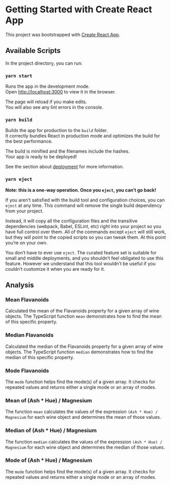# Getting Started with Create React App

This project was bootstrapped with [Create React App](https://github.com/facebook/create-react-app).

## Available Scripts

In the project directory, you can run:

### `yarn start`

Runs the app in the development mode.\
Open [http://localhost:3000](http://localhost:3000) to view it in the browser.

The page will reload if you make edits.\
You will also see any lint errors in the console.


### `yarn build`

Builds the app for production to the `build` folder.\
It correctly bundles React in production mode and optimizes the build for the best performance.

The build is minified and the filenames include the hashes.\
Your app is ready to be deployed!

See the section about [deployment](https://facebook.github.io/create-react-app/docs/deployment) for more information.

### `yarn eject`

**Note: this is a one-way operation. Once you `eject`, you can’t go back!**

If you aren’t satisfied with the build tool and configuration choices, you can `eject` at any time. This command will remove the single build dependency from your project.

Instead, it will copy all the configuration files and the transitive dependencies (webpack, Babel, ESLint, etc) right into your project so you have full control over them. All of the commands except `eject` will still work, but they will point to the copied scripts so you can tweak them. At this point you’re on your own.

You don’t have to ever use `eject`. The curated feature set is suitable for small and middle deployments, and you shouldn’t feel obligated to use this feature. However we understand that this tool wouldn’t be useful if you couldn’t customize it when you are ready for it.


## Analysis

### Mean Flavanoids

Calculated the mean of the Flavanoids property for a given array of wine objects. The TypeScript function `mean` demonstrates how to find the mean of this specific property.

### Median Flavanoids

Calculated the median of the Flavanoids property for a given array of wine objects. The TypeScript function `median` demonstrates how to find the median of this specific property.

### Mode Flavanoids

The `mode` function helps find the mode(s) of a given array. It checks for repeated values and returns either a single mode or an array of modes.

### Mean of (Ash * Hue) / Magnesium

The function `mean` calculates the values of the expression `(Ash * Hue) / Magnesium` for each wine object and determines the mean of those values.

### Median of (Ash * Hue) / Magnesium

The function `median` calculates the values of the expression `(Ash * Hue) / Magnesium` for each wine object and determines the median of those values.

### Mode of (Ash * Hue) / Magnesium

The `mode` function helps find the mode(s) of a given array. It checks for repeated values and returns either a single mode or an array of modes.


